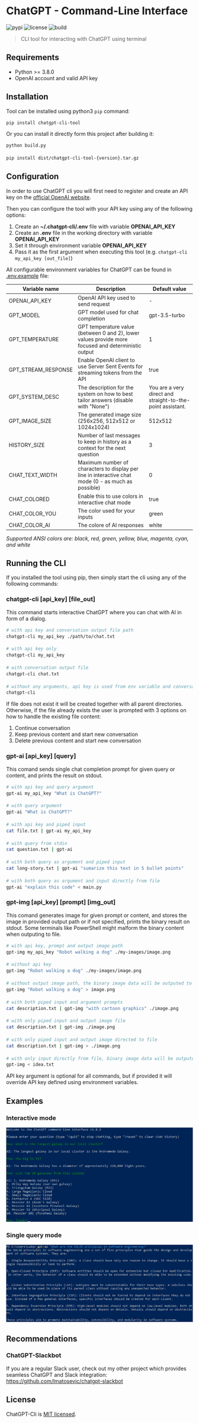 # ChatGPT - Command-Line Interface

![pypi](https://img.shields.io/pypi/v/chatgpt-cli-tool)
![license](https://img.shields.io/pypi/l/chatgpt-cli-tool)
![build](https://img.shields.io/badge/build-passing-brightgreen)

> CLI tool for interacting with ChatGPT using terminal

## Requirements

* Python >= 3.8.0
* OpenAI account and valid API key

## Installation

Tool can be installed using python3 `pip` command:

```sh
pip install chatgpt-cli-tool
```

Or you can install it directly form this project after building it:

```sh
python build.py

pip install dist/chatgpt-cli-tool-{version}.tar.gz
```

## Configuration

In order to use ChatGPT cli you will first need to register and create an API key on
the [official OpenAI website](https://platform.openai.com/account/api-keys).

Then you can configure the tool with your API key using any of the following options:

1. Create an **~/.chatgpt-cli/.env** file with variable **OPENAI_API_KEY**
2. Create an **.env** file in the working directory with variable **OPENAI_API_KEY**
3. Set it through environment variable **OPENAI_API_KEY**
4. Pass it as the first argument when executing this tool (e.g. `chatgpt-cli my_api_key [out_file]`)

All configurable environment variables for ChatGPT can be found in [.env.example](.env.example) file:

| Variable name       | Description                                                                                         | Default value                                              |
|---------------------|-----------------------------------------------------------------------------------------------------|------------------------------------------------------------|
| OPENAI_API_KEY      | OpenAI API key used to send request                                                                 | -                                                          |
| GPT_MODEL           | GPT model used for chat completion                                                                  | gpt-3.5-turbo                                              |
| GPT_TEMPERATURE     | GPT temperature value (between 0 and 2), lower values provide more focused and deterministic output | 1                                                          |
| GPT_STREAM_RESPONSE | Enable OpenAI client to use Server Sent Events for streaming tokens from the API                    | true                                                       |
| GPT_SYSTEM_DESC     | The description for the system on how to best tailor answers (disable with "None")                  | You are a very direct and straight-to-the-point assistant. |
| GPT_IMAGE_SIZE      | The generated image size (256x256, 512x512 or 1024x1024)                                            | 512x512                                                    |
| HISTORY_SIZE        | Number of last messages to keep in history as a context for the next question                       | 3                                                          |
| CHAT_TEXT_WIDTH     | Maximum number of characters to display per line in interactive chat mode (0 - as much as possible) | 0                                                          |
| CHAT_COLORED        | Enable this to use colors in interactive chat mode                                                  | true                                                       |
| CHAT_COLOR_YOU      | The color used for your inputs                                                                      | green                                                      |
| CHAT_COLOR_AI       | The colore of AI responses                                                                          | white                                                      |

_Supported ANSI colors are: black, red, green, yellow, blue, magenta, cyan, and white_

## Running the CLI

If you installed the tool using pip, then simply start the cli using any of the following commands:

### chatgpt-cli [api_key] [file_out]

This command starts interactive ChatGPT where you can chat with AI in form of a dialog.

```sh
# with api key and conversation output file path
chatgpt-cli my_api_key ./path/to/chat.txt

# with api key only
chatgpt-cli my_api_key

# with conversation output file
chatgpt-cli chat.txt

# without any arguments, api key is used from env variable and conversation is not saved to file
chatgpt-cli
```

If file does not exist it will be created together with all parent directories. Otherwise, if the file already exists
the user is prompted with 3 options on how to handle the existing file content:

1. Continue conversation
2. Keep previous content and start new conversation
3. Delete previous content and start new conversation

### gpt-ai [api_key] [query]

This comand sends single chat completion prompt for given query or content, and prints the result on stdout.

```sh
# with api key and query argument
gpt-ai my_api_key "What is ChatGPT?"

# with query argument
gpt-ai "What is ChatGPT?"

# with api key and piped input
cat file.txt | gpt-ai my_api_key

# with query from stdin
cat question.txt | gpt-ai

# with both query as argument and piped input
cat long-story.txt | gpt-ai "sumarize this text in 5 bullet points"

# with both query as argument and input directly from file
gpt-ai "explain this code" < main.py
```

### gpt-img [api_key] [prompt] [img_out]

This comand generates image for given prompt or content, and stores the image in provided output path or if not
specified, prints the binary result on stdout. Some terminals like PowerShell might malform the binary content when
outputing to file.

```sh
# with api key, prompt and output image path
gpt-img my_api_key "Robot walking a dog" ./my-images/image.png

# without api key
gpt-img "Robot walking a dog" ./my-images/image.png

# without output image path, the binary image data will be outputed to stdout
gpt-img "Robot walking a dog" > image.png

# with both piped input and argument prompts
cat description.txt | gpt-img "with cartoon graphics" ./image.png

# with only piped input and output image file
cat description.txt | gpt-img ./image.png

# with only piped input and output image directed to file
cat description.txt | gpt-img > ./image.png

# with only input directly from file, binary image data will be outputed to stdout
gpt-img < idea.txt
```

API key argument is optional for all commands, but if provided it will override API key defined using environment
variables.

## Examples

### Interactive mode

![interactive chat](https://github.com/lmatosevic/chatgpt-cli/blob/main/resources/chatgpt-cli-interactive.png?raw=true)

### Single query mode

![single command](https://github.com/lmatosevic/chatgpt-cli/blob/main/resources/chatgpt-cli-gpt-ai.png?raw=true)

## Recommendations

### ChatGPT-Slackbot

If you are a regular Slack user, check out my other project which provides seamless ChatGPT and Slack
integration: https://github.com/lmatosevic/chatgpt-slackbot

## License

ChatGPT-Cli is [MIT licensed](LICENSE).